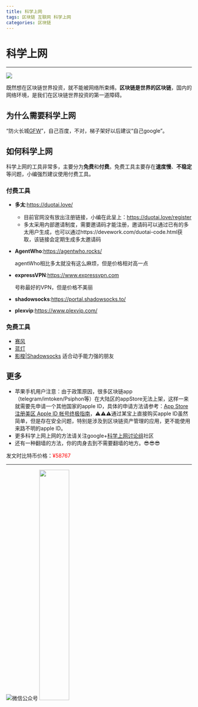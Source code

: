 ```yaml
---
title: 科学上网
tags: 区块链 互联网 科学上网
categories: 区块链
---
```


# 科学上网

---

![](http://nomadcapitalist.com/wp-content/uploads/2016/12/How-to-get-past-the-Great-Firewall-of-China.png)

既然想在区块链世界投资，就不能被网络所束缚。**区块链是世界的区块链**，国内的网络环境，是我们在区块链世界投资的第一道障碍。

## 为什么需要科学上网

“防火长城[GFW](https://zh.wikipedia.org/wiki/%E9%98%B2%E7%81%AB%E9%95%BF%E5%9F%8E)”，自己百度，不对，梯子架好以后建议“自己google”。

## 如何科学上网

科学上网的工具非常多，主要分为**免费**和**付费**。免费工具主要存在**速度慢**、**不稳定**等问题，小编强烈建议使用付费工具。

### 付费工具

- **多太**:https://duotai.love/

  + 目前官网没有放出注册链接，小编在此呈上：https://duotai.love/register
  + 多太采用内部邀请制度，需要邀请码才能注册，邀请码可以通过已有的多太用户生成，也可以通过https://devework.com/duotai-code.html获取，该链接会定期生成多太邀请码

- **AgentWho**:https://agentwho.rocks/

  agentWho相比多太就没有这么麻烦，但是价格相对高一点

- **expressVPN**:https://www.expressvpn.com

  号称最好的VPN，但是价格不美丽

- **shadowsocks**:https://portal.shadowsocks.to/

- **plexvip**:https://www.plexvip.com/

### 免费工具

- [赛风](https://psiphon.ca/)
- [蓝灯](https://getlantern.org/zh_CN/)
- [影梭|Shadowsocks](https://shadowsocks.org) 适合动手能力强的朋友

## 更多

+ 苹果手机用户注意：由于政策原因，很多区块链app（telegram/imtoken/Psiphon等）在大陆区的appStore无法上架，这样一来就需要先申请一个其他国家的apple ID，具体的申请方法请参考：[App Store 注册美区 Apple ID 帐号终极指南](https://sspai.com/post/25837)，⚠️⚠️⚠️通过某宝上直接购买apple ID虽然简单，但是存在安全问题，特别是涉及到区块链资产管理的应用，更不能使用来路不明的apple ID。
+ 更多科学上网上网的方法请关注google+[科学上网讨论组](https://plus.google.com/communities/106591655000979844194)社区
+ 还有一种翻墙的方法，你的肉身去到不需要翻墙的地方。😎😎😎

发文时比特币价格：<font color=red>¥58767</font>

---



![微信公众号](https://ws1.sinaimg.cn/large/006tNc79gy1fp5i9j6ficj309k09k3yg.jpg)          <img src="https://ws2.sinaimg.cn/large/006tNc79gy1fp5ia2bm92j30g40kc75i.jpg" width="40%">